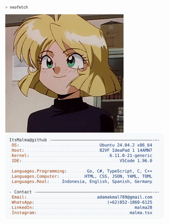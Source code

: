 ```zsh
> neofetch
```

<img
  src="https://raw.githubusercontent.com/ItsMalma/ItsMalma/main/minnie-may.gif"
  alt="Minnie May Hopkins"
/>
<img
  align="right"
  src="https://raw.githubusercontent.com/ItsMalma/ItsMalma/main/light-mode.svg"
/>
